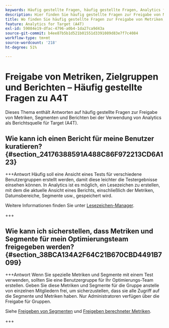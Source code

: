 ```yaml
---
keywords: Häufig gestellte Fragen, häufig gestellte Fragen, Analytics for Target, Segmente, A4T, Berichte freigeben
description: Hier finden Sie häufig gestellte Fragen zur Freigabe von Metriken, Zielgruppen und Berichten bei der Verwendung von Analytics für  [!DNL Target] A4T). Mit A4T können Sie das Analytics-Reporting für Adobe [!DNL Target] Aktivitäten verwenden.
title: Wo finden Sie häufig gestellte Fragen zur Freigabe von Metriken, Zielgruppen und Berichten in A4T?
feature: Analytics for Target (A4T)
exl-id: 59084e19-dfac-4796-a0b4-1da27ca9d43a
source-git-commit: b4ee87b5b1d521b01551d3391089d83e7f7c4084
workflow-type: tm+mt
source-wordcount: '218'
ht-degree: 51%

---
```


# Freigabe von Metriken, Zielgruppen und Berichten – Häufig gestellte Fragen zu A4T

Dieses Thema enthält Antworten auf häufig gestellte Fragen zur Freigabe von Metriken, Segmenten und Berichten bei der Verwendung von Analytics als Berichtsquelle für Target (A4T).

## Wie kann ich einen Bericht für meine Benutzer kuratieren? {#section_24176388591A488C86F972213CD6A123}

+++Antwort
Häufig soll eine Ansicht eines Tests für verschiedene Benutzergruppen erstellt werden, damit diese leichter die Testergebnisse einsehen können. In Analytics ist es möglich, ein Lesezeichen zu erstellen, mit dem die aktuelle Ansicht eines Berichts, einschließlich der Metriken, Datumsbereiche, Segmente usw., gespeichert wird.

Weitere Informationen finden Sie unter [Lesezeichen-Manager](https://experienceleague.adobe.com/docs/analytics/analyze/reports-analytics/bookmarks.html).

+++

## Wie kann ich sicherstellen, dass Metriken und Segmente für mein Optimierungsteam freigegeben werden? {#section_38BCA134A2F64C21B670CBD4491B7099}

+++Antwort
Wenn Sie spezielle Metriken und Segmente mit einem Test verwenden, sollten Sie eine Benutzergruppe für Ihr Optimierungs-Team erstellen. Geben Sie diese Metriken und Segmente für die Gruppe anstelle von einzelnen Mitgliedern frei, um sicherzustellen, dass sie alle Zugriff auf die Segmente und Metriken haben. Nur Administratoren verfügen über die Freigabe für Gruppen.

Siehe [Freigeben von Segmenten](https://experienceleague.adobe.com/docs/analytics/components/segmentation/segmentation-workflow/t-seg-share.html) und [Freigeben berechneter Metriken](https://experienceleague.adobe.com/docs/analytics/components/calculated-metrics/calcmetric-workflow/cm-sharing.html).

+++